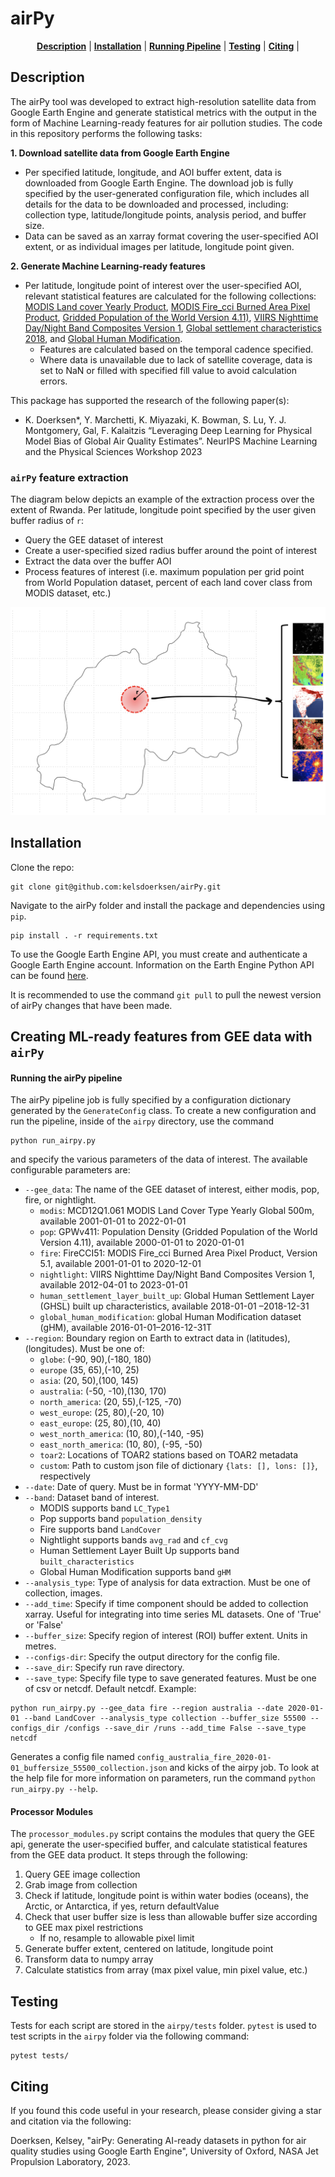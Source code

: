 # airPy
<div align="center">
<p>
<b><a href="#-description">Description</a></b>
|
<b><a href="#-installation">Installation</a></b>
|
<b><a href="#-running-the-airpy-pipeline">Running Pipeline</a></b>
|
<b><a href="#-testing">Testing</a></b>
|
<b><a href="#-description">Citing</a></b>
|
</p>
</div>

## Description
The airPy tool was developed to extract high-resolution satellite data from Google Earth Engine and generate statistical metrics with the output in the form of Machine Learning-ready features for air pollution studies.
The code in this repository performs the following tasks:

**1. Download satellite data from Google Earth Engine**
  * Per specified latitude, longitude, and AOI buffer extent, data is downloaded from Google Earth Engine. The download job is fully specified by the user-generated configuration file, which includes all details for the data to be downloaded and processed, including: collection type, latitude/longitude points, analysis period, and buffer size.
  * Data can be saved as an xarray format covering the user-specified AOI extent, or as individual images per latitude, longitude point given.

**2. Generate Machine Learning-ready features**
* Per latitude, longitude point of interest over the user-specified AOI, relevant statistical features are calculated for the following collections: [MODIS Land cover Yearly Product](https://developers.google.com/earth-engine/datasets/catalog/MODIS_061_MCD12Q1#citations), [MODIS Fire_cci Burned Area Pixel Product](https://developers.google.com/earth-engine/datasets/catalog/ESA_CCI_FireCCI_5_1#description), [Gridded Population of the World Version 4.11)](https://developers.google.com/earth-engine/datasets/catalog/CIESIN_GPWv411_GPW_Population_Density), [VIIRS Nighttime Day/Night Band Composites Version 1](https://developers.google.com/earth-engine/datasets/catalog/NOAA_VIIRS_DNB_MONTHLY_V1_VCMCFG),
[Global settlement characteristics 2018](https://developers.google.com/earth-engine/datasets/catalog/JRC_GHSL_P2023A_GHS_BUILT_C), and [Global Human Modification](https://developers.google.com/earth-engine/datasets/catalog/CSP_HM_GlobalHumanModification#citations).
    * Features are calculated based on the temporal cadence specified.
    * Where data is unavailable due to lack of satellite coverage, data is set to NaN or filled with specified fill value to avoid calculation errors.

This package has supported the research of the following paper(s):
*  K. Doerksen*, Y. Marchetti, K. Miyazaki, K. Bowman, S. Lu, Y. J. Montgomery, Gal, F. Kalaitzis “Leveraging Deep Learning for Physical Model Bias of Global Air Quality Estimates”. NeurIPS Machine Learning and the Physical Sciences Workshop 2023

### `airPy` feature extraction
The diagram below depicts an example of the extraction process over the extent of Rwanda. Per latitude, longitude point specified by the user given buffer radius of `r`:
* Query the GEE dataset of interest
* Create a user-specified sized radius buffer around the point of interest
* Extract the data over the buffer AOI
* Process features of interest (i.e. maximum population per grid point from World Population dataset, percent of each land cover class from MODIS dataset, etc.)

![`airPy` AOI extraction process.](paper/figures/airpy_updated.png)

## Installation
Clone the repo: 
```
git clone git@github.com:kelsdoerksen/airPy.git
```
Navigate to the airPy folder and install the package and dependencies using `pip`.
```
pip install . -r requirements.txt  
```

To use the Google Earth Engine API, you must create and authenticate a Google Earth Engine account. Information on the Earth Engine Python API can be found [here](https://developers.google.com/earth-engine/tutorials/community/intro-to-python-api). 

It is recommended to use the command `git pull` to pull the newest version of airPy changes that have been made.

## Creating ML-ready features from GEE data with ``airPy``
#### Running the airPy pipeline
The airPy pipeline job is fully specified by a configuration dictionary generated by the `GenerateConfig` class. To create a new configuration and run the pipeline, inside of the ```airpy``` directory, use the command
```
python run_airpy.py
```
and specify the various parameters of the data of interest. The available configurable parameters are:
* `--gee_data`: The name of the GEE dataset of interest, either modis, pop, fire, or nightlight.
    *    `modis`: MCD12Q1.061 MODIS Land Cover Type Yearly Global 500m, available 2001-01-01 to 2022-01-01
    *    `pop`: GPWv411: Population Density (Gridded Population of the World Version 4.11), available 2000-01-01 to 2020-01-01
    *    `fire`: FireCCI51: MODIS Fire_cci Burned Area Pixel Product, Version 5.1, available 2001-01-01 to 2020-12-01
    *    `nightlight`: VIIRS Nighttime Day/Night Band Composites Version 1, available 2012-04-01 to 2023-01-01
    *    `human_settlement_layer_built_up`: Global Human Settlement Layer (GHSL) built up characteristics, available 2018-01-01 –2018-12-31
    *    `global_human_modification`: global Human Modification dataset (gHM), available 2016-01-01–2016-12-31T
* `--region`: Boundary region on Earth to extract data in (latitudes), (longitudes). Must be one of:
    *   `globe`: (-90, 90),(-180, 180)
    *   `europe` (35, 65),(-10, 25)
    *   `asia`: (20, 50),(100, 145)
    *   `australia`: (-50, -10),(130, 170)
    *   `north_america`: (20, 55),(-125, -70)
    *   `west_europe`: (25, 80),(-20, 10)
    *   `east_europe`: (25, 80),(10, 40)
    *   `west_north_america`: (10, 80),(-140, -95)
    *   `east_north_america`: (10, 80), (-95, -50)
    *   `toar2`: Locations of TOAR2 stations based on TOAR2 metadata
    *   `custom`: Path to custom json file of dictionary `{lats: [], lons: []}`, respectively
* `--date`: Date of query. Must be in format 'YYYY-MM-DD'
* `--band`: Dataset band of interest.
    *    MODIS supports band `LC_Type1`
    *    Pop supports band `population_density`
    *    Fire supports band `LandCover`
    *    Nightlight supports bands `avg_rad` and `cf_cvg`
    *    Human Settlement Layer Built Up supports band `built_characteristics`
    *    Global Human Modification supports band `gHM`
* `--analysis_type`: Type of analysis for data extraction. Must be one of collection, images.
* `--add_time`: Specify if time component should be added to collection xarray. Useful for integrating into time series ML datasets. One of 'True' or 'False'
* `--buffer_size`: Specify region of interest (ROI) buffer extent. Units in metres.
* `--configs-dir`: Specify the output directory for the config file.
* `--save_dir`: Specify run rave directory.
* `--save_type`: Specify file type to save generated features. Must be one of csv or netcdf. Default netcdf.
Example:
```
python run_airpy.py --gee_data fire --region australia --date 2020-01-01 --band LandCover --analysis_type collection --buffer_size 55500 --configs_dir /configs --save_dir /runs --add_time False --save_type netcdf
```
Generates a config file named `config_australia_fire_2020-01-01_buffersize_55500_collection.json` and kicks of the airpy job.
To look at the help file for more information on parameters, run the command ```python run_airpy.py --help```.

#### Processor Modules
The ```processor_modules.py``` script contains the modules that query the GEE api, generate the user-specified buffer, and calculate statistical features from the GEE data product.
It steps through the following:
1. Query GEE image collection
2. Grab image from collection
3. Check if latitude, longitude point is within water bodies (oceans), the Arctic, or Antarctica, if yes, return defaultValue
4. Check that user buffer size is less than allowable buffer size according to GEE max pixel restrictions
    * If no, resample to allowable pixel limit
5. Generate buffer extent, centered on latitude, longitude point
6. Transform data to numpy array
7. Calculate statistics from array (max pixel value, min pixel value, etc.)

## Testing
Tests for each script are stored in the `airpy/tests` folder. `pytest` is used to test scripts in the `airpy` folder via the following command:
```
pytest tests/
```
## Citing
If you found this code useful in your research, please consider giving a star and citation via the following:

Doerksen, Kelsey, "airPy: Generating AI-ready datasets in python for air quality studies using Google Earth Engine", University of Oxford, NASA Jet Propulsion Laboratory, 2023.
